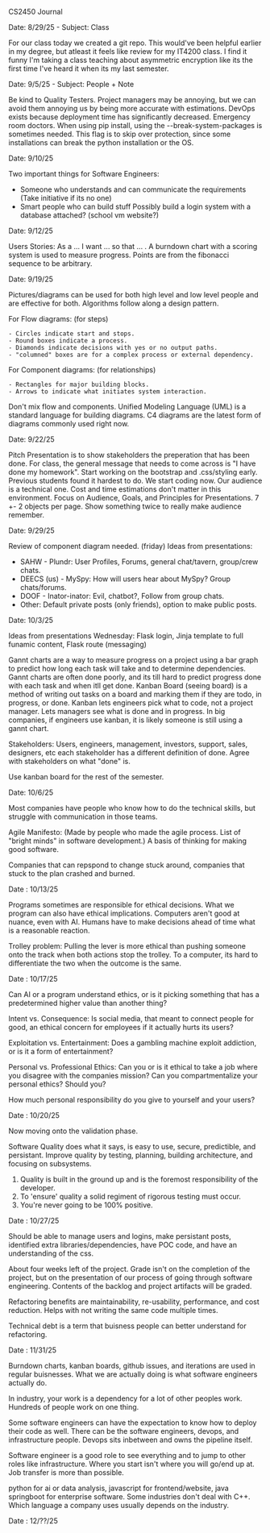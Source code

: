 CS2450 Journal

Date: 8/29/25 - Subject: Class

For our class today we created a git repo. This would've been helpful earlier in my degree, but atleast it feels like review for my IT4200 class.
I find it funny I'm taking a class teaching about asymmetric encryption like its the first time I've heard it when its my last semester.


Date: 9/5/25 - Subject: People + Note

Be kind to Quality Testers. 
Project managers may be annoying, but we can avoid them annoying us by being more accurate with estimations.
DevOps exists because deployment time has significantly decreased. Emergency room doctors.
When using pip install, using the --break-system-packages is sometimes needed. This flag is to skip over protection, since some installations can break the python installation or the OS.


Date: 9/10/25

Two important things for Software Engineers:
- Someone who understands and can communicate the requirements (Take initiative if its no one)
- Smart people who can build stuff
Possibly build a login system with a database attached? (school vm website?)


Date: 9/12/25

Users Stories: As a ... I want ... so that ... .
A burndown chart with a scoring system is used to measure progress. Points are from the fibonacci sequence to be arbitrary.


Date: 9/19/25

Pictures/diagrams can be used for both high level and low level people and are effective for both.
Algorithms follow along a design pattern.

For Flow diagrams: (for steps)

    - Circles indicate start and stops.
    - Round boxes indicate a process.
    - Diamonds indicate decisions with yes or no output paths.
    - "columned" boxes are for a complex process or external dependency.

For Component diagrams: (for relationships)

    - Rectangles for major building blocks.
    - Arrows to indicate what initiates system interaction.

Don't mix flow and components.
Unified Modeling Language (UML) is a standard language for building diagrams.
C4 diagrams are the latest form of diagrams commonly used right now.


Date: 9/22/25

Pitch Presentation is to show stakeholders the preperation that has been done.
For class, the general message that needs to come across is "I have done my homework".
Start working on the bootstrap and .css/styling early. Previous students found it hardest to do.
We start coding now.
Our audience is a technical one. Cost and time estimations don't matter in this environment.
Focus on Audience, Goals, and Principles for Presentations.
7 +- 2 objects per page.
Show something twice to really make audience remember.


Date: 9/29/25

Review of component diagram needed. (friday)
Ideas from presentations:

- SAHW - Plundr: User Profiles, Forums, general chat/tavern, group/crew chats.
- DEECS (us) - MySpy: How will users hear about MySpy? Group chats/forums.
- DOOF - Inator-inator: Evil, chatbot?, Follow from group chats.
- Other: Default private posts (only friends), option to make public posts.


Date: 10/3/25

Ideas from presentations Wednesday:
Flask login, Jinja template to full funamic content, Flask route (messaging)

Gannt charts are a way to measure progress on a project using a bar graph to predict how long each task will take and to determine dependencies.
Gannt charts are often done poorly, and its till hard to predict progress done with each task and when itll get done.
Kanban Board (seeing board) is a method of writing out tasks on a board and marking them if they are todo, in progress, or done.
Kanban lets engineers pick what to code, not a project manager. Lets managers see what is done and in progress.
In big companies, if engineers use kanban, it is likely someone is still using a gannt chart.

Stakeholders: Users, engineers, management, investors, support, sales, designers, etc 
each stakeholder has a different definition of done. Agree with stakeholders on what "done" is.

Use kanban board for the rest of the semester.


Date: 10/6/25

Most companies have people who know how to do the technical skills, but struggle with communication in those teams.

Agile Manifesto: (Made by people who made the agile process. List of "bright minds" in software development.) A basis of thinking for making good software.

Companies that can repspond to change stuck around, companies that stuck to the plan crashed and burned.


Date : 10/13/25

Programs sometimes are responsible for ethical decisions. What we program can also have ethical implications.
Computers aren't good at nuance, even with AI. Humans have to make decisions ahead of time what is a reasonable reaction.

Trolley problem: Pulling the lever is more ethical than pushing someone onto the track when both actions stop the trolley. To a computer, its hard to differentiate the two when the outcome is the same.


Date : 10/17/25

Can AI or a program understand ethics, or is it picking something that has a predetermined higher value than another thing?

Intent vs. Consequence: Is social media, that meant to connect people for good, an ethical concern for employees if it actually hurts its users?

Exploitation vs. Entertainment: Does a gambling machine exploit addiction, or is it a form of entertainment?

Personal vs. Professional Ethics: Can you or is it ethical to take a job where you disagree with the companies mission? Can you compartmentalize your personal ethics? Should you?

How much personal responsibility do you give to yourself and your users?


Date : 10/20/25

Now moving onto the validation phase.

Software Quality does what it says, is easy to use, secure, predictible, and persistant.
Improve quality by testing, planning, building architecture, and focusing on subsystems.

1. Quality is built in the ground up and is the foremost responsibility of the developer.
2. To 'ensure' quality a solid regiment of rigorous testing must occur.
3. You're never going to be 100% positive.


Date : 10/27/25

Should be able to manage users and logins, make persistant posts, identified extra libraries/dependencies, have POC code, and have an understanding of the css.

About four weeks left of the project. Grade isn't on the completion of the project, but on the presentation of our process of going through software engineering. Contents of the backlog and project artifacts will be graded.

Refactoring benefits are maintainability, re-usability, performance, and cost reduction. Helps with not writing the same code multiple times.

Technical debt is a term that buisness people can better understand for refactoring.


Date : 11/31/25

Burndown charts, kanban boards, github issues, and iterations are used in regular buisnesses. What we are actually doing is what software engineers actually do.

In industry, your work is a dependency for a lot of other peoples work. Hundreds of people work on one thing.

Some software engineers can have the expectation to know how to deploy their code as well. There can be the software engineers, devops, and infrastructure people. Devops sits inbetween and owns the pipeline itself.

Software engineer is a good role to see everything and to jump to other roles like infrastructure. Where you start isn't where you will go/end up at. Job transfer is more than possible.

python for ai or data analysis, javascript for frontend/website, java springboot for enterprise software. Some industries don't deal with C++. Which language a company uses usually depends on the industry.

Date : 12/??/25
